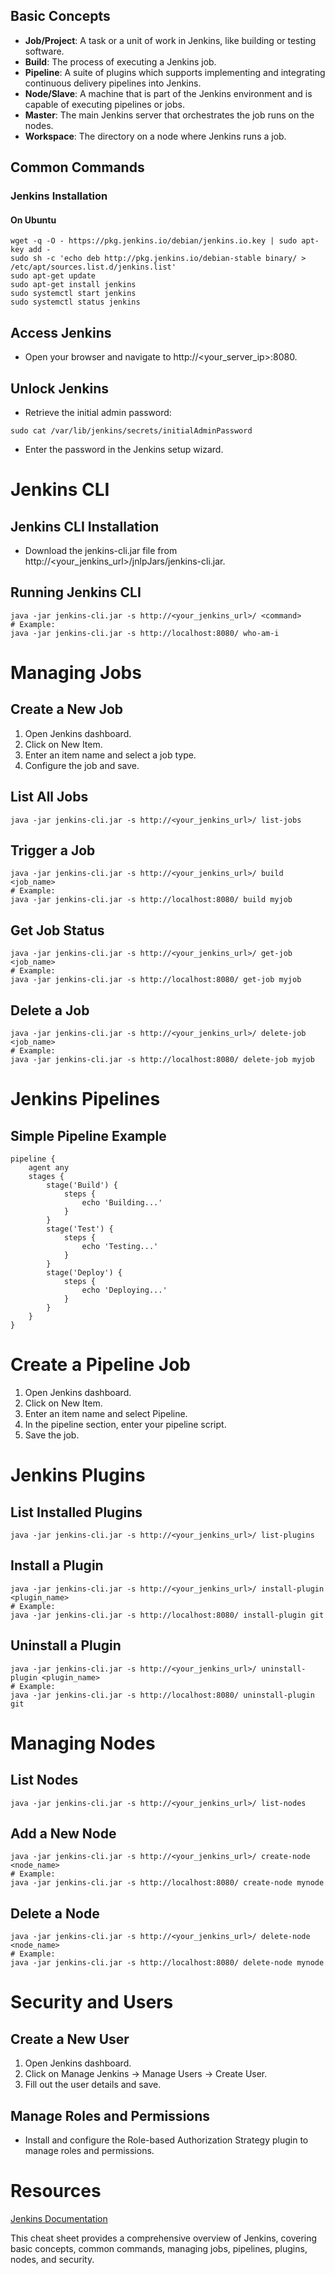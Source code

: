 ## Basic Concepts

- **Job/Project**: A task or a unit of work in Jenkins, like building or testing software.
- **Build**: The process of executing a Jenkins job.
- **Pipeline**: A suite of plugins which supports implementing and integrating continuous delivery pipelines into Jenkins.
- **Node/Slave**: A machine that is part of the Jenkins environment and is capable of executing pipelines or jobs.
- **Master**: The main Jenkins server that orchestrates the job runs on the nodes.
- **Workspace**: The directory on a node where Jenkins runs a job.

## Common Commands

### Jenkins Installation

#### On Ubuntu
```
wget -q -O - https://pkg.jenkins.io/debian/jenkins.io.key | sudo apt-key add -
sudo sh -c 'echo deb http://pkg.jenkins.io/debian-stable binary/ > /etc/apt/sources.list.d/jenkins.list'
sudo apt-get update
sudo apt-get install jenkins
sudo systemctl start jenkins
sudo systemctl status jenkins
```

## Access Jenkins

- Open your browser and navigate to http://<your_server_ip>:8080.

## Unlock Jenkins

- Retrieve the initial admin password:
```
sudo cat /var/lib/jenkins/secrets/initialAdminPassword
```
- Enter the password in the Jenkins setup wizard.

# Jenkins CLI

## Jenkins CLI Installation

- Download the jenkins-cli.jar file from http://<your_jenkins_url>/jnlpJars/jenkins-cli.jar.

## Running Jenkins CLI
```
java -jar jenkins-cli.jar -s http://<your_jenkins_url>/ <command>
# Example:
java -jar jenkins-cli.jar -s http://localhost:8080/ who-am-i
```

# Managing Jobs

## Create a New Job

1. Open Jenkins dashboard.
2. Click on New Item.
3. Enter an item name and select a job type.
4. Configure the job and save.

## List All Jobs
```
java -jar jenkins-cli.jar -s http://<your_jenkins_url>/ list-jobs
```

## Trigger a Job
```
java -jar jenkins-cli.jar -s http://<your_jenkins_url>/ build <job_name>
# Example:
java -jar jenkins-cli.jar -s http://localhost:8080/ build myjob
```

## Get Job Status
```
java -jar jenkins-cli.jar -s http://<your_jenkins_url>/ get-job <job_name>
# Example:
java -jar jenkins-cli.jar -s http://localhost:8080/ get-job myjob
```

## Delete a Job
```
java -jar jenkins-cli.jar -s http://<your_jenkins_url>/ delete-job <job_name>
# Example:
java -jar jenkins-cli.jar -s http://localhost:8080/ delete-job myjob
```

# Jenkins Pipelines

## Simple Pipeline Example
```
pipeline {
    agent any
    stages {
        stage('Build') {
            steps {
                echo 'Building...'
            }
        }
        stage('Test') {
            steps {
                echo 'Testing...'
            }
        }
        stage('Deploy') {
            steps {
                echo 'Deploying...'
            }
        }
    }
}
```

# Create a Pipeline Job

1. Open Jenkins dashboard.
2. Click on New Item.
3. Enter an item name and select Pipeline.
4. In the pipeline section, enter your pipeline script.
5. Save the job.

# Jenkins Plugins

## List Installed Plugins
```
java -jar jenkins-cli.jar -s http://<your_jenkins_url>/ list-plugins
```

## Install a Plugin
```
java -jar jenkins-cli.jar -s http://<your_jenkins_url>/ install-plugin <plugin_name>
# Example:
java -jar jenkins-cli.jar -s http://localhost:8080/ install-plugin git
```

## Uninstall a Plugin
```
java -jar jenkins-cli.jar -s http://<your_jenkins_url>/ uninstall-plugin <plugin_name>
# Example:
java -jar jenkins-cli.jar -s http://localhost:8080/ uninstall-plugin git
```

# Managing Nodes

## List Nodes
```
java -jar jenkins-cli.jar -s http://<your_jenkins_url>/ list-nodes
```

## Add a New Node
```
java -jar jenkins-cli.jar -s http://<your_jenkins_url>/ create-node <node_name>
# Example:
java -jar jenkins-cli.jar -s http://localhost:8080/ create-node mynode
```

## Delete a Node
```
java -jar jenkins-cli.jar -s http://<your_jenkins_url>/ delete-node <node_name>
# Example:
java -jar jenkins-cli.jar -s http://localhost:8080/ delete-node mynode
```

# Security and Users

## Create a New User
1. Open Jenkins dashboard.
2. Click on Manage Jenkins -> Manage Users -> Create User.
3. Fill out the user details and save.

## Manage Roles and Permissions

- Install and configure the Role-based Authorization Strategy plugin to manage roles and permissions.

# Resources

[Jenkins Documentation](https://www.jenkins.io/doc/)

This cheat sheet provides a comprehensive overview of Jenkins, covering basic concepts, common commands, managing jobs, pipelines, plugins, nodes, and security.

